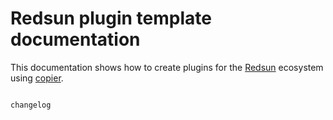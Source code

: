 # Redsun plugin template documentation

This documentation shows how to create plugins for the [Redsun] ecosystem using [copier].

[redsun]: https://redsun-acquisition.github.io/
[copier]: https://copier.readthedocs.io/en/stable/

```{toctree}

changelog
```